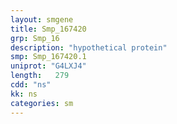 ```yaml
---
layout: smgene
title: Smp_167420
grp: Smp_16
description: "hypothetical protein"
smp: Smp_167420.1
uniprot: "G4LXJ4"
length:   279
cdd: "ns"
kk: ns
categories: sm
---
```

